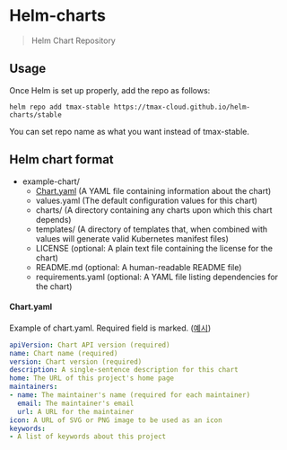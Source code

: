 # Helm-charts

> Helm Chart Repository


## Usage
Once Helm is set up properly, add the repo as follows:

    helm repo add tmax-stable https://tmax-cloud.github.io/helm-charts/stable

You can set repo name as what you want instead of tmax-stable.


## Helm chart format
- example-chart/
  * [Chart.yaml](#Chart.yaml) (A YAML file containing information about the chart)
  * values.yaml       (The default configuration values for this chart)
  * charts/           (A directory containing any charts upon which this chart depends)
  * templates/        (A directory of templates that, when combined with values will generate valid Kubernetes manifest files)
  * LICENSE           (optional: A plain text file containing the license for the chart)
  * README.md         (optional: A human-readable README file)
  * requirements.yaml (optional: A YAML file listing dependencies for the chart)


#### Chart.yaml
Example of chart.yaml. Required field is marked. ([예시](./stable/helm-guestbook/Chart.yaml))
```yaml
apiVersion: Chart API version (required)   
name: Chart name (required)   
version: Chart version (required)   
description: A single-sentence description for this chart   
home: The URL of this project's home page   
maintainers:   
- name: The maintainer's name (required for each maintainer)   
  email: The maintainer's email          
  url: A URL for the maintainer     
icon: A URL of SVG or PNG image to be used as an icon   
keywords:   
- A list of keywords about this project   
```
